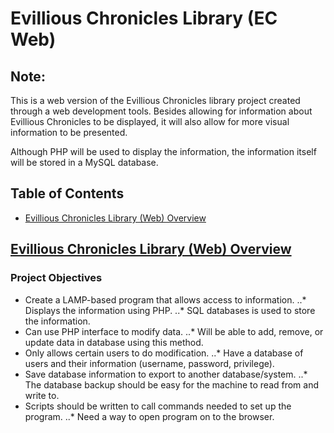 # Evillious Chronicles Library (EC Web)
## Note:
This is a web version of the Evillious Chronicles library project created through a web development tools. Besides allowing for information about Evillious Chronicles to be displayed, it will also allow for more visual information to be presented.

Although PHP will be used to display the information, the information itself will be stored in a MySQL database.

## Table of Contents
* [Evillious Chronicles Library (Web) Overview](#sec1)



## [Evillious Chronicles Library (Web) Overview](sec1)
### Project Objectives
* Create a LAMP-based program that allows access to information.
..* Displays the information using PHP.
..* SQL databases is used to store the information.
* Can use PHP interface to modify data.
..* Will be able to add, remove, or update data in database using this method.
* Only allows certain users to do modification.
..* Have a database of users and their information (username, password, privilege).
* Save database information to export to another database/system.
..* The database backup should be easy for the machine to read from and write to.
* Scripts should be written to call commands needed to set up the program.
..* Need a way to open program on to the browser.
